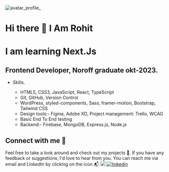 ![avatar_profile_](https://github.com/RohitAmdahl/RohitAmdahl/assets/91061651/751e54d6-8730-44f7-a76a-27a2a6bd2ef1)

<!--
**RohitAmdahl/RohitAmdahl** is a ✨ _special_ ✨ repository because its `README.md` (this file) appears on your GitHub profile.
-->

# Hi there 👋 I Am Rohit
# I am learning Next.Js

## Frontend Developer, Noroff graduate okt-2023.

- Skills.
   
    - HTML5, CSS3, JavaScript, React, TypeScript
    - Git, GitHub, Version Control
    - WordPress, styled-components, Sass, framer-motion, Bootstrap, Tailwind CSS
    - Design tools:- Figma, Adobe XD, Project management: Trello, WCAG
    - Basic End To End testing
    - Backend:- Firebase, MongoDB, Express.js, Node.js

## Connect with me :speech_balloon:

Feel free to take a look around and check out my projects :open_file_folder:. If you have any feedback or suggestions, I'd love to hear from you. You can reach me via email and LinkedIn by clicking on the icon :mailbox_with_mail:
[![](https://img.shields.io/badge/Email-lightgrey.svg)](mailto:rohit_designer@outlook.com)
[![linkedin](https://img.shields.io/badge/-LinkedIn-0a66c2?logo=linkedin&logoColor=white)](https://www.linkedin.com/in/rohit-kumar-amdahl-308047140/)

